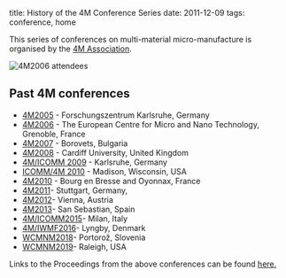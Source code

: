 title: History of the 4M Conference Series 
date: 2011-12-09 
tags: conference, home


This series of conferences on multi-material micro-manufacture is organised by the [4M Association](/node/1/1.html). 


![4M2006 attendees](/images/060920_092cropped_edit.jpg)


##  Past 4M conferences

 * [4M2005](http://www.4m-net.org/4M_Conference "4M2005 Conference") - Forschungszentrum Karlsruhe, Germany  
 * [4M2006](http://www.4m-net.org/Conference/4M2006 "4M2006 Conference") - The European Centre for Micro and Nano Technology, Grenoble, France  
 * [4M2007](http://www.4m-net.org/Conference/4M2007 "4M2007 Conference") - Borovets, Bulgaria  
 * [4M2008](http://www.4m-net.org/Conference/4M2008 "4M2008 Conference") - Cardiff University, United Kingdom
 * [4M/ICOMM 2009](/conference/2009/index/conference-2009-index.html) - Karlsruhe, Germany
 * [ICOMM/4M 2010](http://www.conferencing.uwex.edu/conferences/ICOMM10) - Madison, Wisconsin, USA  
 * [4M2010](/conference/2010/2010.html) - Bourg en Bresse and Oyonnax, France   
 * [4M2011](/conference/2011/index/conference-2011-index.html)- Stuttgart, Germany,  
 * [4M2012](/conference/2012/index/conference-2012-index.html)- Vienna, Austria  
 * [4M2013](/conference/2013/2013.html)- San Sebastian, Spain
 * [4M/ICOMM2015](/conference/2015/2015.html)- Milan, Italy 
 * [4M/IWMF2016](/conference/2016/2016.html)- Lyngby, Denmark
 * [WCMNM2018](/conference/2018/2018.html)- Portorož, Slovenia
 * [WCMNM2019](/content/WCMNM-2019/WCMNM-2019.html)- Raleigh, USA


Links to the Proceedings from the above conferences can be found [here.](/content/4M-conference-series/4M-conference-series.html)